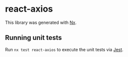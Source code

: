 # react-axios

This library was generated with [Nx](https://nx.dev).

## Running unit tests

Run `nx test react-axios` to execute the unit tests via [Jest](https://jestjs.io).
